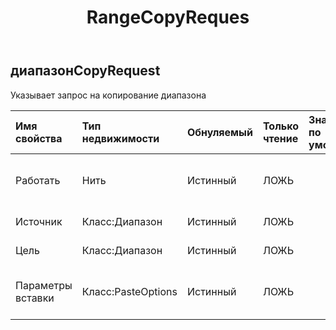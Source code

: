 ﻿---
title: RangeCopyReques
second_title: Aspose.Cells Cloud Documen
type: docs
url: /ru/specification/model/rangecopyrequest/
description: "Aspose.Cells Спецификация облачной модели: RangeCopyRequest. Легко обрабатывайте Excel и другие документы электронных таблиц с помощью таких функций, как открытие, создание, редактирование, разделение, слияние, сравнение и преобразование."
kwords: Excel, Office, электронная таблица, Cloud REST API, RangeCopyRequest
weight: 50
---
## **диапазонCopyRequest**

 Указывает запрос на копирование диапазона

| Имя свойства| Тип недвижимости| Обнуляемый| Только чтение| Значение по умолчанию| Описание|
|:- |:- |:- |:- |:- |:- |
| Работать| Нить| Истинный| ЛОЖЬ|| copydata, copystyle, copyto, copyvalue.|
| Источник| Класс:Диапазон| Истинный| ЛОЖЬ|| Исходный диапазон.|
| Цель| Класс:Диапазон| Истинный| ЛОЖЬ|| Целевой диапазон.|
| Параметры вставки| Класс:PasteOptions| Истинный| ЛОЖЬ|| Представляет специальные параметры вставки.|

